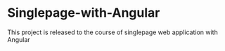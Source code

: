# Singlepage-with-Angular
This project is released to the course of singlepage web application with Angular
